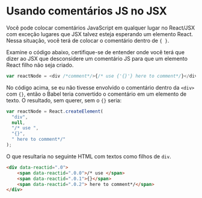 # Usando comentários JS no JSX

Você pode colocar comentários JavaScript em qualquer lugar no React/JSX com exceção lugares que JSX talvez esteja esperando um elemento React. Nessa situação, você terá de colocar o comentário dentro de `{ }`.

Examine o código abaixo, certifique-se de entender onde você terá que dizer ao JSX que desconsidere um comentário JS para que um elemento React filho não seja criado.

```js
var reactNode = <div /*comment*/>{/* use {'{}'} here to comment*/}</div>;
```

No código acima, se eu não tivesse envolvido o comentário dentro da `<div>` com `{}`, então o Babel teria convertido o comentário em um elemento de texto. O resultado, sem querer, sem o `{}` seria:

```js
var reactNode = React.createElement(
  "div",
  null,
  "/* use ",
  "{}",
  " here to comment*/"
);
```

O que resultaria no seguinte HTML com textos como filhos de `div`.

```html
<div data-reactid=".0">
	<span data-reactid=".0.0">/* use </span>
	<span data-reactid=".0.1">{}</span>
	<span data-reactid=".0.2"> here to comment*/</span>
</div>
```

